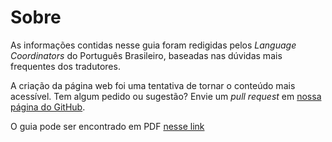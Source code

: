 # Sobre

As informações contidas nesse guia foram redigidas pelos *Language Coordinators* do Português Brasileiro, baseadas nas dúvidas mais frequentes dos tradutores.

A criação da página web foi uma tentativa de tornar o conteúdo mais acessível. Tem algum pedido ou sugestão? Envie um *pull request* em [nossa página do GitHub](https://github.com/tupaschoal/TED-Translators_PT-BR_Styleguide).

O guia pode ser encontrado em PDF [nesse link](https://github.com/tupaschoal/TED-Translators_PT-BR_Styleguide/blob/master/Guia.pdf)
